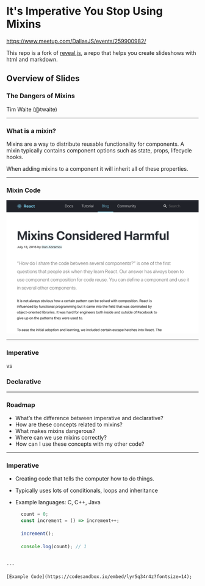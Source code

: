 # It's Imperative You Stop Using Mixins

https://www.meetup.com/DallasJS/events/259900982/

This repo is a fork of [reveal.js](https://github.com/hakimel/reveal.js), a repo that helps you create slideshows with html and markdown.

## Overview of Slides

### The Dangers of Mixins

Tim Waite (@twaite)

----

### What is a mixin?

Mixins are a way to distribute reusable functionality for components. A mixin typically contains component options such as state, props, lifecycle hooks.

When adding mixins to a component it will inherit all of these properties.

---

### Mixin Code

![React Mixins](images/react-blog.png)

---

### Imperative

vs

### Declarative

---

### Roadmap

- What’s the difference between imperative and declarative?
- How are these concepts related to mixins?
- What makes mixins dangerous?
- Where can we use mixins correctly?
- How can I use these concepts with my other code?

---

### Imperative

- Creating code that tells the computer how to do things.
- Typically uses lots of conditionals, loops and inheritance <!-- .element class="fragment" -->
- Example languages: C, C++, Java <!-- .element class="fragment" -->

  ```javascript
    count = 0;
    const increment = () => increment++;

    increment();

    console.log(count); // 1

```

---

[Example Code](https://codesandbox.io/embed/lyr5q34r4z?fontsize=14);
